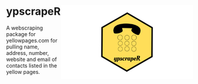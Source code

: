 # ypscrapeR <a href='https://github.com/benyamindsmith/ypscrapeR/tree/master/'><img src='	Add a heading.png' align="right" height="200" /></a>

A webscraping package for yellowpages.com for pulling name, address, number, website and email of contacts listed in the yellow pages. 
